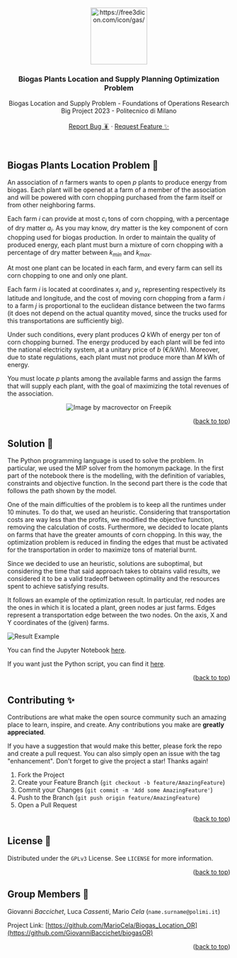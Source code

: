<!-- Improved compatibility of back to top link: See: https://github.com/othneildrew/Best-README-Template/pull/73 -->
<a name="readme-top"></a>
<!--
*** Thanks for checking out the Best-README-Template. If you have a suggestion
*** that would make this better, please fork the repo and create a pull request
*** or simply open an issue with the tag "enhancement".
*** Don't forget to give the project a star!
*** Thanks again! Now go create something AMAZING! :D
-->

<!-- PROJECT LOGO -->
<br />
<div align="center">
  <a href="https://github.com/GiovanniBaccichet/biogasOR">
    <img src="media/Gas.png" alt="https://free3dicon.com/icon/gas/" width="128">
  </a>

<h3 align="center">Biogas Plants Location and Supply Planning Optimization Problem</h3>

  <p align="center">
    Biogas Location and Supply Problem - Foundations of Operations Research Big Project 2023 - Politecnico di Milano
    <br />
    <br />
    <a href="https://github.com/GiovanniBaccichet/biogasOR/issues">Report Bug 🪳</a>
    ·
    <a href="https://github.com/GiovanniBaccichet/biogasOR/issues">Request Feature ✨</a>
  </p>
  <br />
</div>

<!-- ABOUT THE PROJECT -->
## Biogas Plants Location Problem 🌾

An association of $n$ farmers wants to open $p$ plants to produce energy from biogas. 
Each plant will be opened at a farm of a member of the association and will be powered with corn chopping purchased from the farm itself or from other neighboring farms.

Each farm $i$ can provide at most $c_i$ tons of corn chopping, with a percentage of dry matter $a_i$. As you may know, dry matter is the key component of corn chopping used for biogas production. In order to maintain the quality of produced energy, each plant must burn a mixture of corn chopping with a percentage of dry matter between $k_{min}$ and $k_{max}$. 

At most one plant can be located in each farm, and every farm can sell its corn chopping to one and only one plant.

Each farm $i$ is located at coordinates $x_i$ and $y_i$, representing respectively its latitude and longitude, and the cost of moving corn chopping from a farm $i$ to a farm $j$ is proportional to the euclidean distance between the two farms (it does not depend on the actual quantity moved, since the trucks used for this transportations are sufficiently big). 

Under such conditions, every plant produces $Q$ kWh of energy per ton of corn chopping burned. The energy produced by each plant will be fed into the national electricity system, at a unitary price of $b$ (€/kWh). Moreover, due to state regulations, each plant must not produce more than $M$ kWh of energy.

You must locate $p$ plants among the available farms and assign the farms that will supply each plant, with the goal of maximizing the total revenues of the association.

<p align="center">
  <img src="media/farm-illustration.png" alt="Image by macrovector on Freepik"/>
</p>

<p align="right">(<a href="#readme-top">back to top</a>)</p>

## Solution 🎯

The Python programming language is used to solve the problem. In particular, we used the MIP solver from the homonym package. In the first part of the notebook there is the modelling, with the definition of variables, constraints and objective function. In the second part there is the code that follows the path shown by the model. 

One of the main difficulties of the problem is to keep all the runtimes under 10 minutes. To do that, we used an heuristic. Considering that transportation costs are way less than the profits, we modified the objective function, removing the
calculation of costs. Furthermore, we decided to locate plants on farms that have the greater amounts of corn chopping. In this way, the optimization problem is reduced in finding the edges that must be activated for the transportation in order to maximize tons of material burnt.

Since we decided to use an heuristic, solutions are suboptimal, but considering the time that said approach takes to obtains valid results, we considered it to be a valid tradeoff between optimality and the resources spent to achieve satisfying results.

It follows an example of the optimization result. In particular, red nodes are the ones in which it is located a plant, green nodes ar just farms. Edges represent a transportation edge between the two nodes. On the axis, X and Y coordinates of the (given) farms.

![Result Example](media/result_example.png)

You can find the Jupyter Notebook [here](notebook.ipynb).

If you want just the Python script, you can find it [here](src/main.py).

<p align="right">(<a href="#readme-top">back to top</a>)</p>

<!-- CONTRIBUTING -->
## Contributing ✨

Contributions are what make the open source community such an amazing place to learn, inspire, and create. Any contributions you make are **greatly appreciated**.

If you have a suggestion that would make this better, please fork the repo and create a pull request. You can also simply open an issue with the tag "enhancement".
Don't forget to give the project a star! Thanks again!

1. Fork the Project
2. Create your Feature Branch (`git checkout -b feature/AmazingFeature`)
3. Commit your Changes (`git commit -m 'Add some AmazingFeature'`)
4. Push to the Branch (`git push origin feature/AmazingFeature`)
5. Open a Pull Request

<p align="right">(<a href="#readme-top">back to top</a>)</p>



<!-- LICENSE -->
## License 📄

Distributed under the `GPLv3` License. See `LICENSE` for more information.

<p align="right">(<a href="#readme-top">back to top</a>)</p>



<!-- CONTACT -->
## Group Members 👥

Giovanni *Baccichet*, Luca *Cassenti*, Mario *Cela* (`name.surname@polimi.it`)

Project Link: [https://github.com/MarioCela/Biogas_Location_OR](https://github.com/GiovanniBaccichet/biogasOR)

<p align="right">(<a href="#readme-top">back to top</a>)</p>
